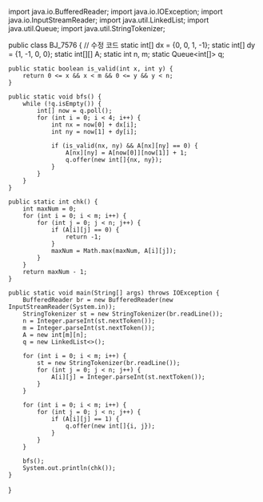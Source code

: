 import java.io.BufferedReader;
import java.io.IOException;
import java.io.InputStreamReader;
import java.util.LinkedList;
import java.util.Queue;
import java.util.StringTokenizer;

public class BJ_7576 {
    // 수정 코드
    static int[] dx = {0, 0, 1, -1};
    static int[] dy = {1, -1, 0, 0};
    static int[][] A;
    static int n, m;
    static Queue<int[]> q;

    public static boolean is_valid(int x, int y) {
        return 0 <= x && x < m && 0 <= y && y < n;
    }

    public static void bfs() {
        while (!q.isEmpty()) {
            int[] now = q.poll();
            for (int i = 0; i < 4; i++) {
                int nx = now[0] + dx[i];
                int ny = now[1] + dy[i];

                if (is_valid(nx, ny) && A[nx][ny] == 0) {
                    A[nx][ny] = A[now[0]][now[1]] + 1;
                    q.offer(new int[]{nx, ny});
                }
            }
        }
    }

    public static int chk() {
        int maxNum = 0;
        for (int i = 0; i < m; i++) {
            for (int j = 0; j < n; j++) {
                if (A[i][j] == 0) {
                    return -1;
                }
                maxNum = Math.max(maxNum, A[i][j]);
            }
        }
        return maxNum - 1;
    }

    public static void main(String[] args) throws IOException {
        BufferedReader br = new BufferedReader(new InputStreamReader(System.in));
        StringTokenizer st = new StringTokenizer(br.readLine());
        n = Integer.parseInt(st.nextToken());
        m = Integer.parseInt(st.nextToken());
        A = new int[m][n];
        q = new LinkedList<>();

        for (int i = 0; i < m; i++) {
            st = new StringTokenizer(br.readLine());
            for (int j = 0; j < n; j++) {
                A[i][j] = Integer.parseInt(st.nextToken());
            }
        }

        for (int i = 0; i < m; i++) {
            for (int j = 0; j < n; j++) {
                if (A[i][j] == 1) {
                    q.offer(new int[]{i, j});
                }
            }
        }

        bfs();
        System.out.println(chk());
    }
  }
